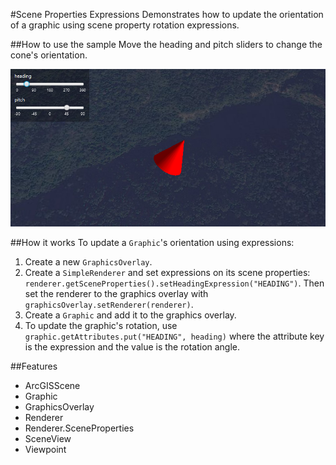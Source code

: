 #Scene Properties Expressions
Demonstrates how to update the orientation of a graphic using scene property rotation expressions.

##How to use the sample
Move the heading and pitch sliders to change the cone's orientation.

![](ScenePropertiesExpressions.png)

##How it works
To update a `Graphic`'s orientation using expressions:

1. Create a new `GraphicsOverlay`.
2. Create a `SimpleRenderer` and set expressions on its scene properties: `renderer.getSceneProperties().setHeadingExpression("HEADING")`. Then set the renderer to the graphics overlay with `graphicsOverlay.setRenderer(renderer)`.
3. Create a `Graphic` and add it to the graphics overlay.
4. To update the graphic's rotation, use `graphic.getAttributes.put("HEADING", heading)` where the attribute key is 
the expression and the value is the rotation angle.

##Features
- ArcGISScene
- Graphic
- GraphicsOverlay
- Renderer
- Renderer.SceneProperties
- SceneView
- Viewpoint

